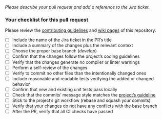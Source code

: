*Please describe your pull request and add a reference to the Jira ticket.*

### Your checklist for this pull request
Please review the [contributing guidelines](https://github.com/Catrobat/Catroid/blob/develop/README.md) and [wiki pages](https://github.com/Catrobat/Catroid/wiki/) of this repository.

- [ ] Include the name of the Jira ticket in the PR’s title
- [ ] Include a summary of the changes plus the relevant context
- [ ] Choose the proper base branch (*develop*)
- [ ] Confirm that the changes follow the project’s coding guidelines
- [ ] Verify that the changes generate no compiler or linter warnings
- [ ] Perform a self-review of the changes
- [ ] Verify to commit no other files than the intentionally changed ones
- [ ] Include reasonable and readable tests verifying the added or changed behavior
- [ ] Confirm that new and existing unit tests pass locally
- [ ] Check that the commits’ message style matches the [project’s guideline](https://github.com/Catrobat/Catroid/wiki/Commit-Message-Guidelines)
- [ ] Stick to the project’s git workflow (rebase and squash your commits)
- [ ] Verify that your changes do not have any conflicts with the base branch
- [ ] After the PR, verify that all CI checks have passed
